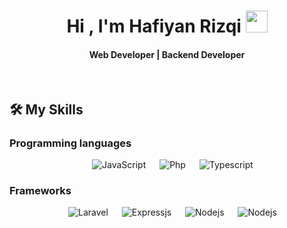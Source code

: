<h1 align="center">Hi , I'm Hafiyan Rizqi <img src="https://media.giphy.com/media/hvRJCLFzcasrR4ia7z/giphy.gif" width="35"></h1>
<h4 align="center">Web Developer | Backend Developer</h4>

<br>

## 🛠️ My Skills

### Programming languages

<p align="center"> 
  &emsp;
     <img alt="JavaScript" src="https://img.shields.io/badge/JavaScript-F7DF1E?style=for-the-badge&logo=javascript&logoColor=black">
  &emsp;
    <img alt="Php" src="https://img.shields.io/badge/PHP-777BB4?style=for-the-badge&logo=php&logoColor=white">
  &emsp;
    <img alt="Typescript" src="https://img.shields.io/badge/TypeScript-007ACC?style=for-the-badge&logo=typescript&logoColor=white">
</p>

### Frameworks

<p align="center"> 
  &emsp;
     <img alt="Laravel" src="https://img.shields.io/badge/Laravel-FF2D20?style=for-the-badge&logo=laravel&logoColor=white">
  &emsp;
    <img alt="Expressjs" src="https://img.shields.io/badge/Express.js-404D59?style=for-the-badge">
  &emsp;
    <img alt="Nodejs" src="https://img.shields.io/badge/CodeIgniter-%23EF4223.svg?style=for-the-badge&logo=codeIgniter&logoColor=white">
  &emsp;
    <img alt="Nodejs" src="https://img.shields.io/badge/Node.js-43853D?style=for-the-badge&logo=node.js&logoColor=white">
</p>
